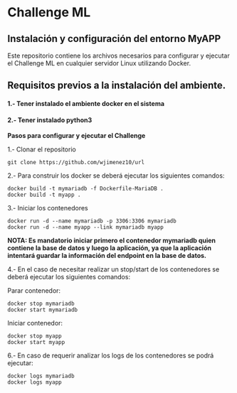 # Challenge ML

## **Instalación y configuración del entorno MyAPP** ##

Este repositorio contiene los archivos necesarios para configurar y ejecutar el Challenge ML en cualquier servidor Linux utilizando Docker. 

## Requisitos previos a la instalación del ambiente. ##

#### 1.- Tener instalado el ambiente docker en el sistema ####
#### 2.- Tener instalado python3 ####

**Pasos para configurar y ejecutar el Challenge**


1.- Clonar el repositorio

    git clone https://github.com/wjimenez10/url


2.- Para construir los docker se deberá ejecutar los siguientes comandos:
   
    docker build -t mymariadb -f Dockerfile-MariaDB .
    docker build -t myapp .


3.- Iniciar los contenedores

    docker run -d --name mymariadb -p 3306:3306 mymariadb
    docker run -d --name myapp --link mymariadb myapp

**NOTA: Es mandatorio iniciar primero el contenedor mymariadb quien contiene la base de datos y luego la aplicación, ya que la aplicación intentará guardar la información del endpoint en la base de datos.**


4.- En el caso de necesitar realizar un stop/start de los contenedores se deberá ejecutar los siguientes comandos:

Parar contenedor:

    docker stop mymariadb 
    docker start mymariadb

Iniciar contenedor:

    docker stop myapp
    docker start myapp

6.- En caso de requerir analizar los logs de los contenedores se podrá ejecutar:

    docker logs mymariadb
    docker logs myapp

